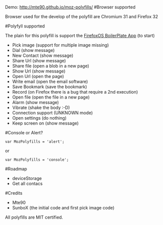 Demo: http://mte90.github.io/moz-polyfills/
#Browser supported

Browser used for the develop of the polyfill are Chromium 31 and Firefox 32

#Polyfyll supported

The plain for this polyfill is support the [FirefoxOS BoilerPlate App](https://github.com/robnyman/Firefox-OS-Boilerplate-App) (to start)

* Pick image (support for multiple image missing)
* Dial (show message)
* New Contact (show message)
* Share Url (show message)
* Share file (open a blob in a new page)
* Show Url (show message)
* Open Url (open the page)
* Write email (open the email software)
* Save Bookmark (save the bookmark)
* Record (on Firefox there is a bug that require a 2nd execution)
* Open file (open the file in a new page)
* Alarm (show message)
* Vibrate (shake the body :-D)
* Connection support (UNKNOWN mode)
* Open settings (do nothing)
* Keep screen on (show message)

#Console or Alert?

    var MozPolyfills = 'alert';
or

    var MozPolyfills = 'console';

#Roadmap

* deviceStorage
* Get all contacs

#Credits

* Mte90
* SunboX (the initial code and first pick image code)

All polyfills are MIT certified.
